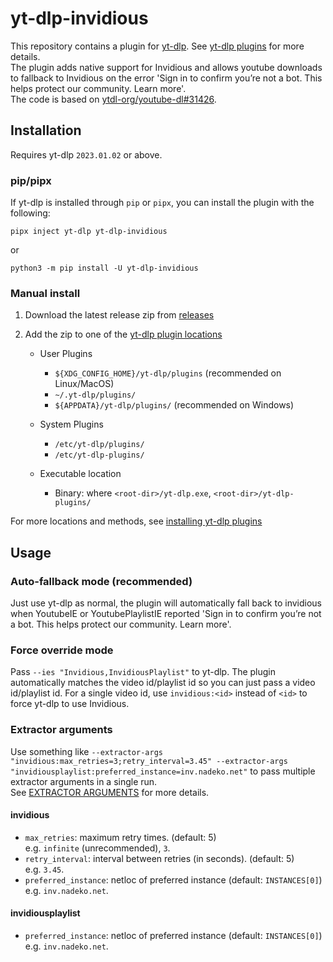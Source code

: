 # yt-dlp-invidious
This repository contains a plugin for [yt-dlp](https://github.com/yt-dlp/yt-dlp#readme). See [yt-dlp plugins](https://github.com/yt-dlp/yt-dlp#plugins) for more details.  
The plugin adds native support for Invidious and allows youtube downloads to fallback to Invidious on the error 'Sign in to confirm you’re not a bot. This helps protect our community. Learn more'.  
The code is based on [ytdl-org/youtube-dl#31426](https://github.com/ytdl-org/youtube-dl/pull/31426).

## Installation

Requires yt-dlp `2023.01.02` or above.

### pip/pipx

If yt-dlp is installed through `pip` or `pipx`, you can install the plugin with the following:

```shell
pipx inject yt-dlp yt-dlp-invidious
```
or

```shell
python3 -m pip install -U yt-dlp-invidious
```

### Manual install

1. Download the latest release zip from [releases](https://github.com/grqz/yt-dlp-invidious/releases)

2. Add the zip to one of the [yt-dlp plugin locations](https://github.com/yt-dlp/yt-dlp#installing-plugins)

    - User Plugins
        - `${XDG_CONFIG_HOME}/yt-dlp/plugins` (recommended on Linux/MacOS)
        - `~/.yt-dlp/plugins/`
        - `${APPDATA}/yt-dlp/plugins/` (recommended on Windows)

    - System Plugins
       -  `/etc/yt-dlp/plugins/`
       -  `/etc/yt-dlp-plugins/`

    - Executable location
        - Binary: where `<root-dir>/yt-dlp.exe`, `<root-dir>/yt-dlp-plugins/`

For more locations and methods, see [installing yt-dlp plugins](https://github.com/yt-dlp/yt-dlp#installing-plugins)

## Usage

### Auto-fallback mode (recommended)

Just use yt-dlp as normal, the plugin will automatically fall back to invidious when YoutubeIE or YoutubePlaylistIE reported 'Sign in to confirm you’re not a bot. This helps protect our community. Learn more'.

### Force override mode

Pass `--ies "Invidious,InvidiousPlaylist"` to yt-dlp. The plugin automatically matches the video id/playlist id so you can just pass a video id/playlist id. For a single video id, use `invidious:<id>` instead of `<id>` to force yt-dlp to use Invidious.

### Extractor arguments
Use something like `--extractor-args "invidious:max_retries=3;retry_interval=3.45" --extractor-args "invidiousplaylist:preferred_instance=inv.nadeko.net"` to pass multiple extractor arguments in a single run.  
See [EXTRACTOR ARGUMENTS](https://github.com/yt-dlp/yt-dlp?tab=readme-ov-file#extractor-arguments) for more details.

#### **invidious**
- `max_retries`: maximum retry times. (default: 5)  
    e.g. `infinite` (unrecommended), `3`.
- `retry_interval`: interval between retries (in seconds). (default: 5)  
    e.g. `3.45`.
- `preferred_instance`: netloc of preferred instance (default: `INSTANCES[0]`)  
    e.g. `inv.nadeko.net`.

#### **invidiousplaylist**
- `preferred_instance`: netloc of preferred instance (default: `INSTANCES[0]`)  
    e.g. `inv.nadeko.net`.
